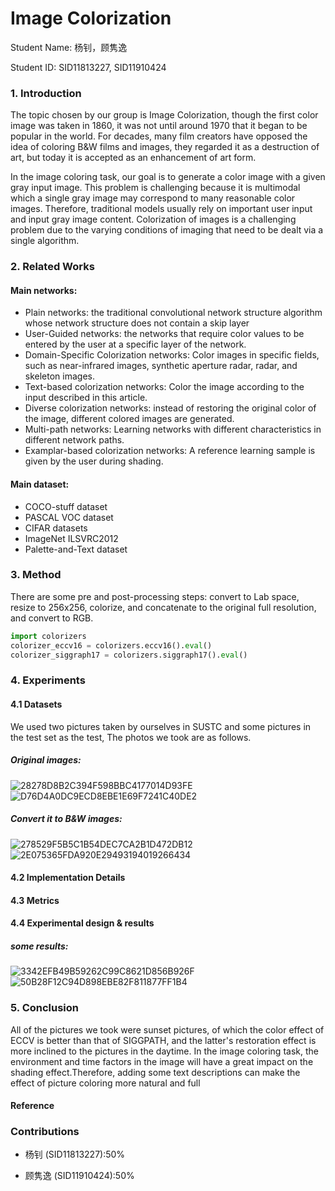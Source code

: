 # Image Colorization

Student Name: 杨钊，顾隽逸

Student ID: SID11813227, SID11910424



### 1. Introduction

  The topic chosen by our group is Image Colorization, though the first color image was taken in 1860, it was not until around 1970 that it began to be popular in the world. For decades, many film creators have opposed the idea of coloring B&W films and images, they regarded it as a destruction of art, but today it is accepted as an enhancement of art form. 
 
  In the image coloring task, our goal is to generate a color image with a given gray input image. This problem is challenging because it is multimodal which a single gray image may correspond to many reasonable color images. Therefore, traditional models usually rely on important user input and input gray image content. Colorization of images is a challenging problem due to the varying conditions of imaging that need to be dealt via a single algorithm. 



### 2. Related Works
#### Main networks:
- Plain networks: the traditional convolutional network structure algorithm whose network structure does not contain a skip layer
- User-Guided networks: the networks that require color values to be entered by the user at a specific layer of the network.
- Domain-Specific Colorization networks: Color images in specific fields, such as near-infrared images, synthetic aperture radar, radar, and skeleton images.
- Text-based colorization networks: Color the image according to the input described in this article.
- Diverse colorization networks: instead of restoring the original color of the image, different colored images are generated.
- Multi-path networks: Learning networks with different characteristics in different network paths.
- Examplar-based colorization networks: A reference learning sample is given by the user during shading.

#### Main dataset:
- COCO-stuff dataset
- PASCAL VOC dataset
- CIFAR datasets
- ImageNet ILSVRC2012
- Palette-and-Text dataset





### 3. Method

There are some pre and post-processing steps: convert to Lab space, resize to 256x256, colorize, and concatenate to the original full resolution, and convert to RGB.
```python
import colorizers
colorizer_eccv16 = colorizers.eccv16().eval()
colorizer_siggraph17 = colorizers.siggraph17().eval()
```



### 4. Experiments

#### 4.1 Datasets

We used two pictures taken by ourselves in SUSTC and some pictures in the test set as the test, The photos we took are as follows.

##### Original images:

![28278D8B2C394F598BBC4177014D93FE](https://user-images.githubusercontent.com/85725490/212480492-b7d71721-7648-4fd6-ad03-b9a85c4b1ce5.png)
![D76D4A0DC9ECD8EBE1E69F7241C40DE2](https://user-images.githubusercontent.com/85725490/212480542-6f8cc2cb-b30a-4480-9679-805d3bd27b42.png)

##### Convert it to B&W images:

![278529F5B5C1B54DEC7CA2B1D472DB12](https://user-images.githubusercontent.com/85725490/212480730-46e29774-2e5f-4f05-be1c-4c6e21fdbaa7.png)
![2E075365FDA920E29493194019266434](https://user-images.githubusercontent.com/85725490/212480740-9823a0db-aa37-4e9a-985c-3a1d1e198798.png)






#### 4.2 Implementation Details

#### 4.3 Metrics

#### 4.4 Experimental design & results

##### some results:
![3342EFB49B59262C99C8621D856B926F](https://user-images.githubusercontent.com/85725490/212480818-002fdd33-4e89-4259-abdd-f2b205e64b5d.png)
![50B28F12C94D898EBE82F811877FF1B4](https://user-images.githubusercontent.com/85725490/212481313-4723f4a6-47ce-40bd-868d-868d6b270f85.png)





### 5. Conclusion

All of the pictures we took were sunset pictures, of which the color effect of ECCV is better than that of SIGGPATH, and the latter's restoration effect is more inclined to the pictures in the daytime. In the image coloring task, the environment and time factors in the image will have a great impact on the shading effect.Therefore, adding some text descriptions can make the effect of picture coloring more natural and full



#### Reference





### Contributions

- 杨钊 (SID11813227):50%

- 顾隽逸 (SID11910424):50%

